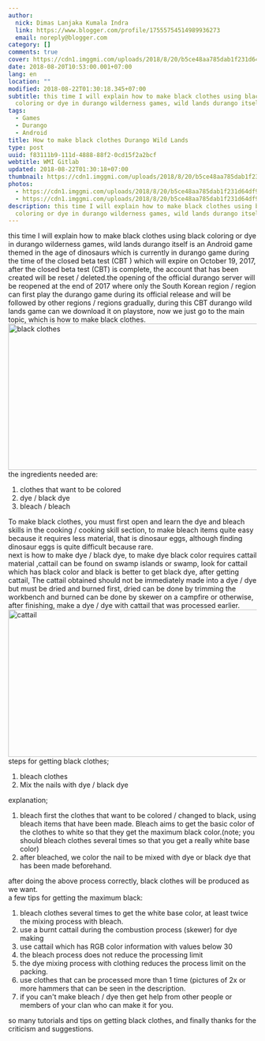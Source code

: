 ```yaml
---
author:
  nick: Dimas Lanjaka Kumala Indra
  link: https://www.blogger.com/profile/17555754514989936273
  email: noreply@blogger.com
category: []
comments: true
cover: https://cdn1.imggmi.com/uploads/2018/8/20/b5ce48aa785dab1f231d64df9376ec1f-full.jpg
date: 2018-08-20T10:53:00.001+07:00
lang: en
location: ""
modified: 2018-08-22T01:30:18.345+07:00
subtitle: this time I will explain how to make black clothes using black
  coloring or dye in durango wilderness games, wild lands durango itself
tags:
  - Games
  - Durango
  - Android
title: How to make black clothes Durango Wild Lands
type: post
uuid: f83111b9-111d-4888-88f2-0cd15f2a2bcf
webtitle: WMI Gitlab
updated: 2018-08-22T01:30:18+07:00
thumbnail: https://cdn1.imggmi.com/uploads/2018/8/20/b5ce48aa785dab1f231d64df9376ec1f-full.jpg
photos:
  - https://cdn1.imggmi.com/uploads/2018/8/20/b5ce48aa785dab1f231d64df9376ec1f-full.jpg
  - https://cdn1.imggmi.com/uploads/2018/8/20/b5ce48aa785dab1f231d64df9376ec1f-full.jpg
description: this time I will explain how to make black clothes using black
  coloring or dye in durango wilderness games, wild lands durango itself
---
```


this time I will explain how to make black clothes using black coloring or     dye in durango wilderness games, wild lands durango itself is an Android     game themed in the age of dinosaurs which is currently in durango game     during the time of the closed beta test (CBT ) which will expire on October     19, 2017, after the closed beta test (CBT) is complete, the account that     has been created will be reset / deleted.the opening of the official     durango server will be reopened at the end of 2017 where only the South     Korean region / region can first play the durango game during its official     release and will be followed by other regions / regions gradually, during     this CBT durango wild lands game can we download it on playstore, now we     just go to the main topic, which is how to make black clothes. <br><img alt="black clothes" height="297" src="https://cdn1.imggmi.com/uploads/2018/8/20/b5ce48aa785dab1f231d64df9376ec1f-full.jpg" width="527"><br>the ingredients needed are: <br><ol><li>        clothes that want to be colored     </li><li>        dye / black dye     </li><li>        bleach / bleach     </li></ol>To make black clothes, you must first open and learn the dye and bleach     skills in the cooking / cooking skill section, to make bleach items quite     easy because it requires less material, that is dinosaur eggs, although     finding dinosaur eggs is quite difficult because rare. <br>next is how to make dye / black dye, to make dye black color requires     cattail material ,cattail can be found on swamp islands or swamp, look for     cattail which has black color and black is better to get black dye, after     getting cattail, The cattail obtained should not be immediately made into a     dye / dye but must be dried and burned first, dried can be done by trimming     the workbench and burned can be done by skewer on a campfire or otherwise,     after finishing, make a dye / dye with cattail that was processed earlier. <br><img alt="cattail" height="299" src="https://cdn1.imggmi.com/uploads/2018/8/20/97f843d9675796e2a0d4a6e3cd437ae5-full.jpg" width="531"><br>steps for getting black clothes; <br><ol><li>        bleach clothes     </li><li>        Mix the nails with dye / black dye     </li></ol>explanation; <br><ol><li>        bleach first the clothes that want to be colored / changed to black,         using bleach items that have been made. Bleach aims to get the basic         color of the clothes to white so that they get the maximum black         color.(note; you should bleach clothes several times so that you get a         really white base color)     </li><li>        after bleached, we color the nail to be mixed with dye or black dye that         has been made beforehand.     </li></ol>after doing the above process correctly, black clothes will be produced as     we want. <br>a few tips for getting the maximum black: <br><ol><li>        bleach clothes several times to get the white base color, at least         twice the mixing process with bleach.     </li><li>        use a burnt cattail during the combustion process (skewer) for dye         making     </li><li>        use cattail which has RGB color information with values ​​below 30     </li><li>        the bleach process does not reduce the processing limit     </li><li>        the dye mixing process with clothing reduces the process limit on the         packing.     </li><li>        use clothes that can be processed more than 1 time (pictures of 2x or         more hammers that can be seen in the description.     </li><li>        if you can't make bleach / dye then get help from other people or         members of your clan who can make it for you.     </li></ol>so many tutorials and tips on getting black clothes, and finally thanks for     the criticism and suggestions.